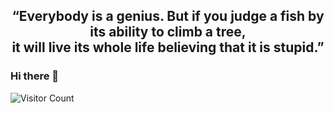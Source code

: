 <div align="center">
  <h2>
    “Everybody is a genius. But if you judge a fish by its ability to climb a tree,<br>it will live its whole life believing that it is stupid.”
  </h2>
</div>  

### Hi there 👋  
![Visitor Count](https://profile-counter.glitch.me/ColstonBod-oy/count.svg)


